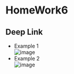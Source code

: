 # HomeWork6
## Deep Link
- Example 1 <br>
![image](https://user-images.githubusercontent.com/73029688/167888857-e1892b37-f730-48c7-8db0-e794a2ef4f7a.png) <br>
- Example 2 <br>
![image](https://user-images.githubusercontent.com/73029688/167889102-920a1932-8f92-4d7f-9745-b4a9ec5d361a.png)

